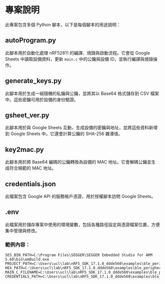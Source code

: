 # 專案說明

此專案包含多個 Python 腳本，以下是每個腳本的用途說明：

## autoProgram.py
此腳本用於自動化處理 nRF52811 的編譯、燒錄與啟動流程。它會從 Google Sheets 中讀取設備資料，更新 `main.c` 中的公鑰與設備 ID，並執行編譯與燒錄操作。

## generate_keys.py
此腳本用於生成一組隨機的私鑰與公鑰，並將其以 Base64 格式儲存到 CSV 檔案中。這些密鑰可用於設備的身份驗證。

## gsheet_ver.py
此腳本用於與 Google Sheets 互動，生成設備的密鑰與地址，並將這些資料新增到 Google Sheets 中。它還會計算公鑰的 SHA-256 雜湊值。

## key2mac.py
此腳本用於將 Base64 編碼的公鑰轉換為設備的 MAC 地址。它會解碼公鑰並生成符合規範的 MAC 地址。

## credentials.json
此檔案包含 Google API 的服務帳戶憑證，用於授權腳本訪問 Google Sheets。

## .env
此檔案用於儲存專案中使用的環境變數，包括各種路徑設定與憑證檔案位置，方便集中管理與修改。

### 範例內容：
```
SES_BIN_PATH=C:\Program Files\SEGGER\SEGGER Embedded Studio for ARM 5.68\bin\emBuild.exe
PROJECT_PATH=C:\Users\ucl\lab\nRF5_SDK_17.1.0_ddde560\examples\ble_peripheral\ble_app_beacon\pca10056e\s112\ses\ble_app_beacon_pca10056e_s112.emProject
HEX_PATH=C:\Users\ucl\lab\nRF5_SDK_17.1.0_ddde560\examples\ble_peripheral\ble_app_beacon\pca10056e\s112\ses\Output\Release\Exe\ble_app_beacon_pca10056e_s112.hex
MAIN_C_FILENAME=C:\Users\ucl\lab\nRF5_SDK_17.1.0_ddde560\examples\ble_peripheral\ble_app_beacon\main.c
CREDENTIALS_PATH=C:\Users\ucl\lab\nRF5_SDK_17.1.0_ddde560\examples\ble_peripheral\ble_app_beacon\pca10056e\s112\ses\Output\Release\Exe\credentials.json
```